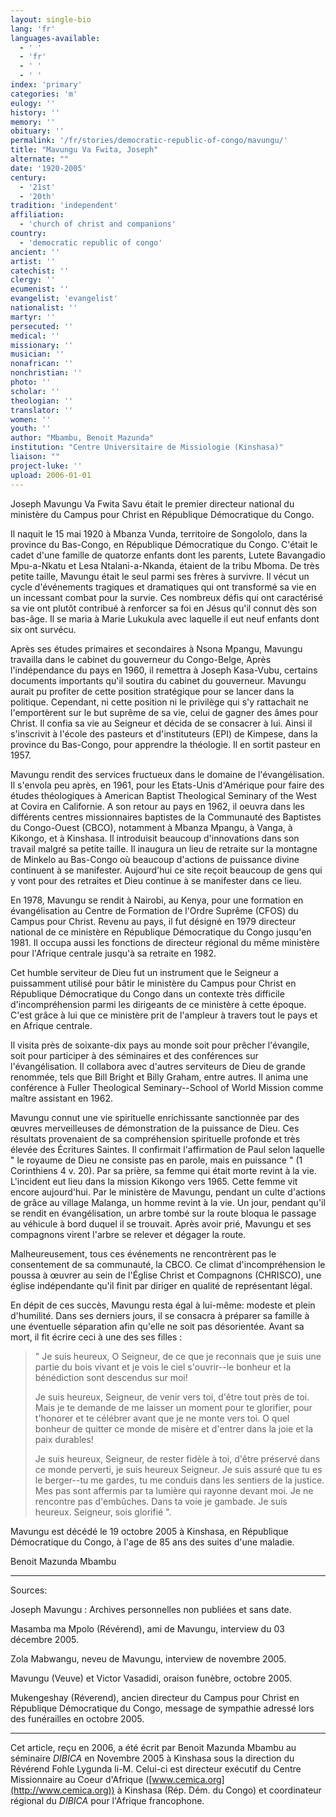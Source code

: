 ```yaml
---
layout: single-bio
lang: 'fr'
languages-available:
  - ' '
  - 'fr'
  - ' '
  - ' '
index: 'primary'
categories: 'm'
eulogy: ''
history: ''
memory: ''
obituary: ''
permalink: '/fr/stories/democratic-republic-of-congo/mavungu/'
title: "Mavungu Va Fwita, Joseph"
alternate: ""
date: '1920-2005'
century:
  - '21st'
  - '20th'
tradition: 'independent'
affiliation:
  - 'church of christ and companions'
country:
  - 'democratic republic of congo'
ancient: ''
artist: ''
catechist: ''
clergy: ''
ecumenist: ''
evangelist: 'evangelist'
nationalist: ''
martyr: ''
persecuted: ''
medical: ''
missionary: ''
musician: ''
nonafrican: ''
nonchristian: ''
photo: ''
scholar: ''
theologian: ''
translator: ''
women: ''
youth: ''
author: "Mbambu, Benoit Mazunda"
institution: "Centre Universitaire de Missiologie (Kinshasa)"
liaison: ""
project-luke: ''
upload: 2006-01-01
---
```




Joseph Mavungu Va Fwita Savu était le premier directeur national du ministère du Campus pour Christ en République Démocratique du Congo.

Il naquit le 15 mai 1920 à Mbanza Vunda, territoire de  Songololo, dans la province du Bas-Congo, en République Démocratique du Congo. C'était le cadet d'une famille de quatorze enfants dont les parents, Lutete Bavangadio Mpu-a-Nkatu et Lesa Ntalani-a-Nkanda, étaient de la tribu Mboma. De très petite taille, Mavungu était le seul parmi ses frères à survivre. Il vécut un cycle d'événements tragiques et dramatiques qui ont transformé sa vie en un incessant combat pour la survie. Ces nombreux défis qui ont caractérisé sa vie ont plutôt contribué à renforcer sa foi en Jésus qu'il connut dès son bas-âge. Il se maria à Marie Lukukula  avec laquelle il eut  neuf enfants dont six ont survécu.

Après ses études primaires et secondaires à Nsona Mpangu, Mavungu travailla dans le cabinet du gouverneur du Congo-Belge, Après l'indépendance du pays en 1960, il remettra à Joseph Kasa-Vubu, certains documents importants qu'il soutira du cabinet du gouverneur. Mavungu aurait pu profiter de cette position stratégique pour se lancer dans la politique. Cependant, ni cette position ni le privilège qui s'y rattachait ne l'emportèrent sur le but suprême de sa vie, celui de gagner des âmes pour Christ. Il confia sa vie au Seigneur et décida de se consacrer à lui. Ainsi il s'inscrivit à l'école des pasteurs et d'instituteurs (EPI) de Kimpese, dans la province du Bas-Congo, pour apprendre la théologie. Il en sortit pasteur en 1957.

Mavungu rendit des services fructueux dans le domaine de l'évangélisation. Il s'envola peu après, en 1961, pour les Etats-Unis d'Amérique pour faire des études théologiques à American Baptist Theological Seminary of the West at Covira en Californie. A son retour au pays en 1962, il oeuvra dans les différents centres missionnaires baptistes de la Communauté des Baptistes du Congo-Ouest (CBCO), notamment à Mbanza Mpangu, à Vanga, à Kikongo, et à Kinshasa. Il introduisit beaucoup d'innovations dans son travail malgré sa petite taille. Il inaugura un lieu de retraite sur  la  montagne de Minkelo au Bas-Congo où beaucoup d'actions de puissance divine continuent à se manifester. Aujourd'hui ce site reçoit beaucoup de gens qui y vont pour des retraites et Dieu continue à se manifester dans ce lieu.

En 1978, Mavungu se rendit à Nairobi, au Kenya, pour une formation en évangélisation au Centre de Formation de l'Ordre Suprême (CFOS) du Campus pour Christ. Revenu au pays, il fut désigné en 1979 directeur national de ce ministère en République Démocratique du Congo jusqu'en 1981. Il occupa aussi les fonctions de directeur régional du même ministère pour l'Afrique centrale jusqu'à sa retraite en 1982.

Cet humble serviteur de Dieu fut un instrument  que le Seigneur a puissamment utilisé pour bâtir le ministère du Campus pour Christ en République Démocratique du Congo dans un contexte très difficile d'incompréhension parmi les dirigeants de ce ministère à cette époque. C'est grâce à lui que ce ministère prit de l'ampleur à travers tout le pays et en Afrique centrale.

Il visita près de soixante-dix pays au monde soit pour prêcher l'évangile, soit pour participer à des séminaires et des conférences sur l'évangélisation. Il collabora avec d'autres serviteurs de Dieu de grande renommée, tels que Bill Bright et Billy Graham, entre autres. Il anima une conférence à Fuller Theological Seminary--School of World Mission comme maître assistant en 1962.

Mavungu connut une vie spirituelle enrichissante sanctionnée par des œuvres merveilleuses de démonstration de la puissance de Dieu. Ces résultats provenaient de sa compréhension spirituelle profonde et  très élevée des Écritures Saintes. Il confirmait l'affirmation de Paul selon laquelle " le royaume de Dieu ne consiste pas en parole, mais en puissance " (1 Corinthiens 4 v. 20). Par sa prière, sa femme qui était morte revint à la vie. L'incident eut lieu dans la mission Kikongo vers 1965. Cette femme vit encore aujourd'hui. Par le ministère de Mavungu, pendant un culte d'actions de grâce au village Malanga, un homme revint à la vie. Un jour, pendant qu'il se rendit en évangélisation, un arbre tombé sur la route bloqua le passage au véhicule à bord duquel il se trouvait. Après avoir prié, Mavungu et ses compagnons virent l'arbre se relever et dégager la route.

Malheureusement, tous ces événements ne rencontrèrent pas le consentement de sa communauté, la CBCO. Ce climat d'incompréhension le poussa à œuvrer au sein de l'Église Christ et Compagnons (CHRISCO), une église indépendante qu'il finit par diriger en qualité de représentant légal.

En dépit de ces succès, Mavungu resta égal à lui-même: modeste et plein d'humilité. Dans ses derniers jours, il se consacra à préparer sa famille à une éventuelle séparation afin qu'elle ne soit pas désorientée. Avant sa mort, il fit écrire ceci à une des ses filles :

> " Je suis heureux, O Seigneur,  de ce que je reconnais que je suis une partie du bois vivant et je vois le ciel s'ouvrir--le bonheur et la bénédiction sont descendus sur moi!
>
> Je suis heureux, Seigneur, de venir vers toi, d'être tout près de toi. Mais je te demande de me laisser un moment pour te glorifier, pour t'honorer et te célébrer avant que je ne monte vers toi. O quel bonheur de quitter ce monde de misère et d'entrer dans la joie et la paix durables!
>
> Je suis heureux, Seigneur, de rester fidèle à toi, d'être préservé dans ce monde perverti, je suis heureux Seigneur. Je suis assuré que tu es le berger--tu me gardes, tu me conduis dans les sentiers de la justice. Mes pas sont affermis par ta lumière qui rayonne devant moi. Je ne rencontre pas d'embûches. Dans ta voie je gambade. Je suis heureux. Seigneur, sois glorifié ".
>

Mavungu est décédé le 19 octobre 2005 à Kinshasa, en République Démocratique du Congo, à l'age de 85 ans des suites d'une maladie.

Benoit Mazunda Mbambu

---

Sources:

Joseph Mavungu : Archives personnelles non publiées et sans date.

Masamba ma Mpolo (Révérend), ami de Mavungu, interview du 03 décembre 2005.

Zola Mabwangu, neveu de Mavungu, interview de novembre 2005.

Mavungu (Veuve) et Victor Vasadidi, oraison funèbre, octobre 2005.

Mukengeshay (Réverend), ancien directeur du Campus pour Christ en République Démocratique du Congo, message de sympathie adressé lors des funérailles en octobre 2005.

---

Cet article, re&ccedil;u en 2006, a été écrit par Benoit Mazunda Mbambu au séminaire *DIBICA* en Novembre 2005 &agrave; Kinshasa sous la direction du R&eacute;v&eacute;rend Fohle Lygunda li-M. Celui-ci est directeur ex&eacute;cutif du Centre Missionnaire au Coeur d'Afrique ([www.cemica.org](http://www.cemica.org)) &agrave; Kinshasa (R&eacute;p. D&eacute;m. du Congo) et coordinateur r&eacute;gional du *DIBICA* pour l'Afrique francophone.
